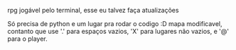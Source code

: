
rpg jogável pelo terminal, esse eu talvez faça atualizações

Só precisa de python e um lugar pra rodar o codigo :D
mapa modificavel, contanto que use '.' para espaços vazios, 'X' para lugares não vazios, e '@' para o player.